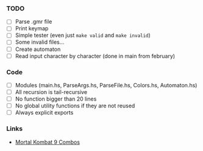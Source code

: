 ### TODO

-   [ ] Parse .gmr file
-   [ ] Print keymap
-   [ ] Simple tester (even just `make valid` and `make invalid`)
-   [ ] Some invalid files...
-   [ ] Create automaton
-   [ ] Read input character by character (done in main from february)

### Code

-   [ ] Modules (main.hs, ParseArgs.hs, ParseFile.hs, Colors.hs, Automaton.hs)
-   [ ] All recursion is tail-recursive
-   [ ] No function bigger than 20 lines
-   [ ] No global utility functions if they are not reused
-   [ ] Always explicit exports

### Links

-   [Mortal Kombat 9 Combos](https://www.eventhubs.com/guides/2012/nov/30/mortal-kombat-9-moves-characters-combos-and-strategy-guides/)
